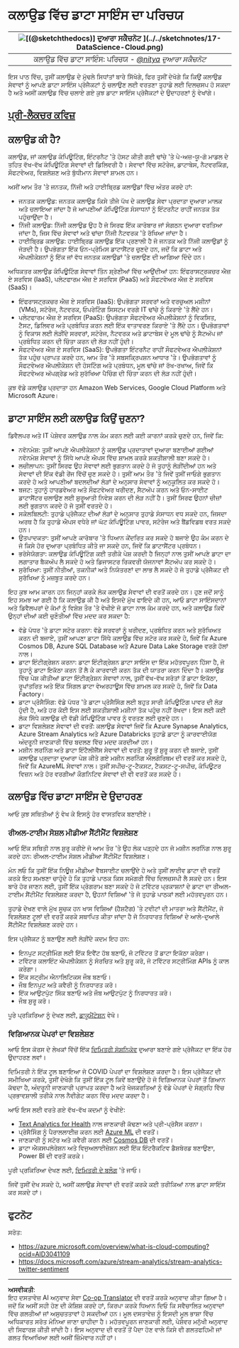 <!--
CO_OP_TRANSLATOR_METADATA:
{
  "original_hash": "5f8e7cdefa096664ae86f795be571580",
  "translation_date": "2025-09-06T08:00:14+00:00",
  "source_file": "5-Data-Science-In-Cloud/17-Introduction/README.md",
  "language_code": "pa"
}
-->
# ਕਲਾਉਡ ਵਿੱਚ ਡਾਟਾ ਸਾਇੰਸ ਦਾ ਪਰਿਚਯ

|![ [(@sketchthedocs)] ਦੁਆਰਾ ਸਕੈਚਨੋਟ](https://sketchthedocs.dev) ](../../sketchnotes/17-DataScience-Cloud.png)|
|:---:|
| ਕਲਾਉਡ ਵਿੱਚ ਡਾਟਾ ਸਾਇੰਸ: ਪਰਿਚਯ - _[@nitya](https://twitter.com/nitya) ਦੁਆਰਾ ਸਕੈਚਨੋਟ_ |


ਇਸ ਪਾਠ ਵਿੱਚ, ਤੁਸੀਂ ਕਲਾਉਡ ਦੇ ਮੁੱਢਲੇ ਸਿਧਾਂਤਾਂ ਬਾਰੇ ਸਿੱਖੋਗੇ, ਫਿਰ ਤੁਸੀਂ ਦੇਖੋਗੇ ਕਿ ਕਿਉਂ ਕਲਾਉਡ ਸੇਵਾਵਾਂ ਨੂੰ ਆਪਣੇ ਡਾਟਾ ਸਾਇੰਸ ਪ੍ਰੋਜੈਕਟਾਂ ਨੂੰ ਚਲਾਉਣ ਲਈ ਵਰਤਣਾ ਤੁਹਾਡੇ ਲਈ ਦਿਲਚਸਪ ਹੋ ਸਕਦਾ ਹੈ ਅਤੇ ਅਸੀਂ ਕਲਾਉਡ ਵਿੱਚ ਚਲਾਏ ਗਏ ਕੁਝ ਡਾਟਾ ਸਾਇੰਸ ਪ੍ਰੋਜੈਕਟਾਂ ਦੇ ਉਦਾਹਰਣਾਂ ਨੂੰ ਵੇਖਾਂਗੇ। 

## [ਪ੍ਰੀ-ਲੈਕਚਰ ਕਵਿਜ਼](https://ff-quizzes.netlify.app/en/ds/quiz/32)

## ਕਲਾਉਡ ਕੀ ਹੈ?

ਕਲਾਉਡ, ਜਾਂ ਕਲਾਉਡ ਕੰਪਿਊਟਿੰਗ, ਇੰਟਰਨੈਟ 'ਤੇ ਹੋਸਟ ਕੀਤੀ ਗਈ ਢਾਂਚੇ 'ਤੇ ਪੇ-ਅਜ਼-ਯੂ-ਗੋ ਮਾਡਲ ਦੇ ਤਹਿਤ ਵੱਖ-ਵੱਖ ਕੰਪਿਊਟਿੰਗ ਸੇਵਾਵਾਂ ਦੀ ਡਿਲਿਵਰੀ ਹੈ। ਸੇਵਾਵਾਂ ਵਿੱਚ ਸਟੋਰੇਜ, ਡਾਟਾਬੇਸ, ਨੈਟਵਰਕਿੰਗ, ਸੌਫਟਵੇਅਰ, ਵਿਸ਼ਲੇਸ਼ਣ ਅਤੇ ਬੁੱਧੀਮਾਨ ਸੇਵਾਵਾਂ ਸ਼ਾਮਲ ਹਨ। 

ਅਸੀਂ ਆਮ ਤੌਰ 'ਤੇ ਜਨਤਕ, ਨਿੱਜੀ ਅਤੇ ਹਾਈਬ੍ਰਿਡ ਕਲਾਉਡਾਂ ਵਿੱਚ ਅੰਤਰ ਕਰਦੇ ਹਾਂ: 

* ਜਨਤਕ ਕਲਾਉਡ: ਜਨਤਕ ਕਲਾਉਡ ਕਿਸੇ ਤੀਜੇ ਪੱਖ ਦੇ ਕਲਾਉਡ ਸੇਵਾ ਪ੍ਰਦਾਤਾ ਦੁਆਰਾ ਮਾਲਕ ਅਤੇ ਚਲਾਇਆ ਜਾਂਦਾ ਹੈ ਜੋ ਆਪਣੀਆਂ ਕੰਪਿਊਟਿੰਗ ਸੰਸਾਧਨਾਂ ਨੂੰ ਇੰਟਰਨੈਟ ਰਾਹੀਂ ਜਨਤਕ ਤੱਕ ਪਹੁੰਚਾਉਂਦਾ ਹੈ। 
* ਨਿੱਜੀ ਕਲਾਉਡ: ਨਿੱਜੀ ਕਲਾਉਡ ਉਹ ਹੈ ਜੋ ਸਿਰਫ ਇੱਕ ਕਾਰੋਬਾਰ ਜਾਂ ਸੰਗਠਨ ਦੁਆਰਾ ਵਰਤਿਆ ਜਾਂਦਾ ਹੈ, ਜਿਸ ਵਿੱਚ ਸੇਵਾਵਾਂ ਅਤੇ ਢਾਂਚਾ ਨਿੱਜੀ ਨੈਟਵਰਕ 'ਤੇ ਰੱਖਿਆ ਜਾਂਦਾ ਹੈ। 
* ਹਾਈਬ੍ਰਿਡ ਕਲਾਉਡ: ਹਾਈਬ੍ਰਿਡ ਕਲਾਉਡ ਇੱਕ ਪ੍ਰਣਾਲੀ ਹੈ ਜੋ ਜਨਤਕ ਅਤੇ ਨਿੱਜੀ ਕਲਾਉਡਾਂ ਨੂੰ ਜੋੜਦੀ ਹੈ। ਉਪਭੋਗਤਾ ਇੱਕ ਓਨ-ਪ੍ਰੇਮਿਸ ਡਾਟਾਸੈਂਟਰ ਚੁਣਦੇ ਹਨ, ਜਦੋਂ ਕਿ ਡਾਟਾ ਅਤੇ ਐਪਲੀਕੇਸ਼ਨਾਂ ਨੂੰ ਇੱਕ ਜਾਂ ਵੱਧ ਜਨਤਕ ਕਲਾਉਡਾਂ 'ਤੇ ਚਲਾਉਣ ਦੀ ਆਗਿਆ ਦਿੰਦੇ ਹਨ। 

ਅਧਿਕਤਰ ਕਲਾਉਡ ਕੰਪਿਊਟਿੰਗ ਸੇਵਾਵਾਂ ਤਿੰਨ ਸ਼੍ਰੇਣੀਆਂ ਵਿੱਚ ਆਉਂਦੀਆਂ ਹਨ: ਇੰਫਰਾਸਟ੍ਰਕਚਰ ਐਜ਼ ਏ ਸਰਵਿਸ (IaaS), ਪਲੇਟਫਾਰਮ ਐਜ਼ ਏ ਸਰਵਿਸ (PaaS) ਅਤੇ ਸੌਫਟਵੇਅਰ ਐਜ਼ ਏ ਸਰਵਿਸ (SaaS)।

* ਇੰਫਰਾਸਟ੍ਰਕਚਰ ਐਜ਼ ਏ ਸਰਵਿਸ (IaaS): ਉਪਭੋਗਤਾ ਸਰਵਰਾਂ ਅਤੇ ਵਰਚੁਅਲ ਮਸ਼ੀਨਾਂ (VMs), ਸਟੋਰੇਜ, ਨੈਟਵਰਕ, ਓਪਰੇਟਿੰਗ ਸਿਸਟਮ ਵਰਗੇ IT ਢਾਂਚੇ ਨੂੰ ਕਿਰਾਏ 'ਤੇ ਲੈਂਦੇ ਹਨ। 
* ਪਲੇਟਫਾਰਮ ਐਜ਼ ਏ ਸਰਵਿਸ (PaaS): ਉਪਭੋਗਤਾ ਸੌਫਟਵੇਅਰ ਐਪਲੀਕੇਸ਼ਨਾਂ ਨੂੰ ਵਿਕਸਿਤ, ਟੈਸਟ, ਡਿਲਿਵਰ ਅਤੇ ਪ੍ਰਬੰਧਿਤ ਕਰਨ ਲਈ ਇੱਕ ਵਾਤਾਵਰਣ ਕਿਰਾਏ 'ਤੇ ਲੈਂਦੇ ਹਨ। ਉਪਭੋਗਤਾਵਾਂ ਨੂੰ ਵਿਕਾਸ ਲਈ ਲੋੜੀਂਦੇ ਸਰਵਰਾਂ, ਸਟੋਰੇਜ, ਨੈਟਵਰਕ ਅਤੇ ਡਾਟਾਬੇਸ ਦੇ ਮੂਲ ਢਾਂਚੇ ਨੂੰ ਸੈਟਅੱਪ ਜਾਂ ਪ੍ਰਬੰਧਿਤ ਕਰਨ ਦੀ ਚਿੰਤਾ ਕਰਨ ਦੀ ਲੋੜ ਨਹੀਂ ਹੁੰਦੀ। 
* ਸੌਫਟਵੇਅਰ ਐਜ਼ ਏ ਸਰਵਿਸ (SaaS): ਉਪਭੋਗਤਾ ਇੰਟਰਨੈਟ ਰਾਹੀਂ ਸੌਫਟਵੇਅਰ ਐਪਲੀਕੇਸ਼ਨਾਂ ਤੱਕ ਪਹੁੰਚ ਪ੍ਰਾਪਤ ਕਰਦੇ ਹਨ, ਆਮ ਤੌਰ 'ਤੇ ਸਬਸਕ੍ਰਿਪਸ਼ਨ ਆਧਾਰ 'ਤੇ। ਉਪਭੋਗਤਾਵਾਂ ਨੂੰ ਸੌਫਟਵੇਅਰ ਐਪਲੀਕੇਸ਼ਨ ਦੀ ਹੋਸਟਿੰਗ ਅਤੇ ਪ੍ਰਬੰਧਨ, ਮੂਲ ਢਾਂਚੇ ਜਾਂ ਰੱਖ-ਰਖਾਅ, ਜਿਵੇਂ ਕਿ ਸੌਫਟਵੇਅਰ ਅੱਪਗ੍ਰੇਡ ਅਤੇ ਸੁਰੱਖਿਆ ਪੈਚਿੰਗ ਦੀ ਚਿੰਤਾ ਕਰਨ ਦੀ ਲੋੜ ਨਹੀਂ ਹੁੰਦੀ। 

ਕੁਝ ਵੱਡੇ ਕਲਾਉਡ ਪ੍ਰਦਾਤਾ ਹਨ Amazon Web Services, Google Cloud Platform ਅਤੇ Microsoft Azure।

## ਡਾਟਾ ਸਾਇੰਸ ਲਈ ਕਲਾਉਡ ਕਿਉਂ ਚੁਣਨਾ?

ਡਿਵੈਲਪਰ ਅਤੇ IT ਪੇਸ਼ੇਵਰ ਕਲਾਉਡ ਨਾਲ ਕੰਮ ਕਰਨ ਲਈ ਕਈ ਕਾਰਨਾਂ ਕਰਕੇ ਚੁਣਦੇ ਹਨ, ਜਿਵੇਂ ਕਿ: 

* ਨਵੋਨਮੇਸ਼: ਤੁਸੀਂ ਆਪਣੇ ਐਪਲੀਕੇਸ਼ਨਾਂ ਨੂੰ ਕਲਾਉਡ ਪ੍ਰਦਾਤਾਵਾਂ ਦੁਆਰਾ ਬਣਾਈਆਂ ਗਈਆਂ ਨਵੋਨਮੇਸ਼ ਸੇਵਾਵਾਂ ਨੂੰ ਸਿੱਧੇ ਆਪਣੇ ਐਪਸ ਵਿੱਚ ਸ਼ਾਮਲ ਕਰਕੇ ਸ਼ਕਤੀਸ਼ਾਲੀ ਬਣਾ ਸਕਦੇ ਹੋ। 
* ਲਚੀਲਾਪਨ: ਤੁਸੀਂ ਸਿਰਫ ਉਹ ਸੇਵਾਵਾਂ ਲਈ ਭੁਗਤਾਨ ਕਰਦੇ ਹੋ ਜੋ ਤੁਹਾਨੂੰ ਲੋੜੀਂਦੀਆਂ ਹਨ ਅਤੇ ਸੇਵਾਵਾਂ ਦੀ ਇੱਕ ਵੱਡੀ ਰੇਂਜ ਵਿੱਚੋਂ ਚੁਣ ਸਕਦੇ ਹੋ। ਤੁਸੀਂ ਆਮ ਤੌਰ 'ਤੇ ਜਿਵੇਂ ਤੁਸੀਂ ਜਾਓਗੇ ਭੁਗਤਾਨ ਕਰਦੇ ਹੋ ਅਤੇ ਆਪਣੀਆਂ ਬਦਲਦੀਆਂ ਲੋੜਾਂ ਦੇ ਅਨੁਸਾਰ ਸੇਵਾਵਾਂ ਨੂੰ ਅਨੁਕੂਲਿਤ ਕਰ ਸਕਦੇ ਹੋ। 
* ਬਜਟ: ਤੁਹਾਨੂੰ ਹਾਰਡਵੇਅਰ ਅਤੇ ਸੌਫਟਵੇਅਰ ਖਰੀਦਣ, ਸੈਟਅੱਪ ਕਰਨ ਅਤੇ ਓਨ-ਸਾਈਟ ਡਾਟਾਸੈਂਟਰ ਚਲਾਉਣ ਲਈ ਸ਼ੁਰੂਆਤੀ ਨਿਵੇਸ਼ ਕਰਨ ਦੀ ਲੋੜ ਨਹੀਂ ਹੈ। ਤੁਸੀਂ ਸਿਰਫ ਉਹਨਾਂ ਚੀਜ਼ਾਂ ਲਈ ਭੁਗਤਾਨ ਕਰਦੇ ਹੋ ਜੋ ਤੁਸੀਂ ਵਰਤਦੇ ਹੋ। 
* ਸਕੇਲਬਿਲਟੀ: ਤੁਹਾਡੇ ਪ੍ਰੋਜੈਕਟ ਦੀਆਂ ਲੋੜਾਂ ਦੇ ਅਨੁਸਾਰ ਤੁਹਾਡੇ ਸੰਸਾਧਨ ਵਧ ਸਕਦੇ ਹਨ, ਜਿਸਦਾ ਅਰਥ ਹੈ ਕਿ ਤੁਹਾਡੇ ਐਪਸ ਵਧੇਰੇ ਜਾਂ ਘੱਟ ਕੰਪਿਊਟਿੰਗ ਪਾਵਰ, ਸਟੋਰੇਜ ਅਤੇ ਬੈਂਡਵਿਡਥ ਵਰਤ ਸਕਦੇ ਹਨ। 
* ਉਤਪਾਦਕਤਾ: ਤੁਸੀਂ ਆਪਣੇ ਕਾਰੋਬਾਰ 'ਤੇ ਧਿਆਨ ਕੇਂਦਰਿਤ ਕਰ ਸਕਦੇ ਹੋ ਬਜਾਏ ਉਹ ਕੰਮ ਕਰਨ ਦੇ ਜੋ ਕਿਸੇ ਹੋਰ ਦੁਆਰਾ ਪ੍ਰਬੰਧਿਤ ਕੀਤੇ ਜਾ ਸਕਦੇ ਹਨ, ਜਿਵੇਂ ਕਿ ਡਾਟਾਸੈਂਟਰ ਪ੍ਰਬੰਧਨ। 
* ਭਰੋਸੇਯੋਗਤਾ: ਕਲਾਉਡ ਕੰਪਿਊਟਿੰਗ ਕਈ ਤਰੀਕੇ ਪੇਸ਼ ਕਰਦੀ ਹੈ ਜਿਨ੍ਹਾਂ ਨਾਲ ਤੁਸੀਂ ਆਪਣੇ ਡਾਟਾ ਦਾ ਲਗਾਤਾਰ ਬੈਕਅੱਪ ਲੈ ਸਕਦੇ ਹੋ ਅਤੇ ਡਿਜਾਸਟਰ ਰਿਕਵਰੀ ਯੋਜਨਾਵਾਂ ਸੈਟਅੱਪ ਕਰ ਸਕਦੇ ਹੋ। 
* ਸੁਰੱਖਿਆ: ਤੁਸੀਂ ਨੀਤੀਆਂ, ਤਕਨੀਕਾਂ ਅਤੇ ਨਿਯੰਤਰਣਾਂ ਦਾ ਲਾਭ ਲੈ ਸਕਦੇ ਹੋ ਜੋ ਤੁਹਾਡੇ ਪ੍ਰੋਜੈਕਟ ਦੀ ਸੁਰੱਖਿਆ ਨੂੰ ਮਜ਼ਬੂਤ ਕਰਦੇ ਹਨ। 

ਇਹ ਕੁਝ ਆਮ ਕਾਰਨ ਹਨ ਜਿਨ੍ਹਾਂ ਕਰਕੇ ਲੋਕ ਕਲਾਉਡ ਸੇਵਾਵਾਂ ਦੀ ਵਰਤੋਂ ਕਰਦੇ ਹਨ। ਹੁਣ ਜਦੋਂ ਸਾਨੂੰ ਇਹ ਸਮਝ ਆ ਗਈ ਹੈ ਕਿ ਕਲਾਉਡ ਕੀ ਹੈ ਅਤੇ ਇਸਦੇ ਮੁੱਖ ਫਾਇਦੇ ਕੀ ਹਨ, ਆਓ ਡਾਟਾ ਸਾਇੰਸਦਾਨਾਂ ਅਤੇ ਡਿਵੈਲਪਰਾਂ ਦੇ ਕੰਮਾਂ ਨੂੰ ਵਿਸ਼ੇਸ਼ ਤੌਰ 'ਤੇ ਵੇਖੀਏ ਜੋ ਡਾਟਾ ਨਾਲ ਕੰਮ ਕਰਦੇ ਹਨ, ਅਤੇ ਕਲਾਉਡ ਕਿਵੇਂ ਉਨ੍ਹਾਂ ਦੀਆਂ ਕਈ ਚੁਣੌਤੀਆਂ ਵਿੱਚ ਮਦਦ ਕਰ ਸਕਦਾ ਹੈ: 

* ਵੱਡੇ ਪੱਧਰ 'ਤੇ ਡਾਟਾ ਸਟੋਰ ਕਰਨਾ: ਵੱਡੇ ਸਰਵਰਾਂ ਨੂੰ ਖਰੀਦਣ, ਪ੍ਰਬੰਧਿਤ ਕਰਨ ਅਤੇ ਸੁਰੱਖਿਅਤ ਕਰਨ ਦੀ ਬਜਾਏ, ਤੁਸੀਂ ਆਪਣਾ ਡਾਟਾ ਸਿੱਧੇ ਕਲਾਉਡ ਵਿੱਚ ਸਟੋਰ ਕਰ ਸਕਦੇ ਹੋ, ਜਿਵੇਂ ਕਿ Azure Cosmos DB, Azure SQL Database ਅਤੇ Azure Data Lake Storage ਵਰਗੇ ਹੱਲਾਂ ਨਾਲ। 
* ਡਾਟਾ ਇੰਟੀਗ੍ਰੇਸ਼ਨ ਕਰਨਾ: ਡਾਟਾ ਇੰਟੀਗ੍ਰੇਸ਼ਨ ਡਾਟਾ ਸਾਇੰਸ ਦਾ ਇੱਕ ਮਹੱਤਵਪੂਰਨ ਹਿੱਸਾ ਹੈ, ਜੋ ਤੁਹਾਨੂੰ ਡਾਟਾ ਇਕੱਠਾ ਕਰਨ ਤੋਂ ਲੈ ਕੇ ਕਾਰਵਾਈ ਕਰਨ ਤੱਕ ਦੀ ਯਾਤਰਾ ਕਰਨ ਦਿੰਦਾ ਹੈ। ਕਲਾਉਡ ਵਿੱਚ ਪੇਸ਼ ਕੀਤੀਆਂ ਡਾਟਾ ਇੰਟੀਗ੍ਰੇਸ਼ਨ ਸੇਵਾਵਾਂ ਨਾਲ, ਤੁਸੀਂ ਵੱਖ-ਵੱਖ ਸਰੋਤਾਂ ਤੋਂ ਡਾਟਾ ਇਕੱਠਾ, ਰੂਪਾਂਤਰਿਤ ਅਤੇ ਇੱਕ ਸਿੰਗਲ ਡਾਟਾ ਵੇਅਰਹਾਊਸ ਵਿੱਚ ਸ਼ਾਮਲ ਕਰ ਸਕਦੇ ਹੋ, ਜਿਵੇਂ ਕਿ Data Factory। 
* ਡਾਟਾ ਪ੍ਰੋਸੈਸਿੰਗ: ਵੱਡੇ ਪੱਧਰ 'ਤੇ ਡਾਟਾ ਪ੍ਰੋਸੈਸਿੰਗ ਲਈ ਬਹੁਤ ਸਾਰੀ ਕੰਪਿਊਟਿੰਗ ਪਾਵਰ ਦੀ ਲੋੜ ਹੁੰਦੀ ਹੈ, ਅਤੇ ਹਰ ਕੋਈ ਇਸ ਲਈ ਸ਼ਕਤੀਸ਼ਾਲੀ ਮਸ਼ੀਨਾਂ ਤੱਕ ਪਹੁੰਚ ਨਹੀਂ ਰੱਖਦਾ। ਇਸ ਲਈ ਕਈ ਲੋਕ ਸਿੱਧੇ ਕਲਾਉਡ ਦੀ ਵੱਡੀ ਕੰਪਿਊਟਿੰਗ ਪਾਵਰ ਨੂੰ ਵਰਤਣ ਲਈ ਚੁਣਦੇ ਹਨ। 
* ਡਾਟਾ ਵਿਸ਼ਲੇਸ਼ਣ ਸੇਵਾਵਾਂ ਦੀ ਵਰਤੋਂ: ਕਲਾਉਡ ਸੇਵਾਵਾਂ ਜਿਵੇਂ ਕਿ Azure Synapse Analytics, Azure Stream Analytics ਅਤੇ Azure Databricks ਤੁਹਾਡੇ ਡਾਟਾ ਨੂੰ ਕਾਰਵਾਈਯੋਗ ਅੰਦਰੂਨੀ ਜਾਣਕਾਰੀ ਵਿੱਚ ਬਦਲਣ ਵਿੱਚ ਮਦਦ ਕਰਦੀਆਂ ਹਨ। 
* ਮਸ਼ੀਨ ਲਰਨਿੰਗ ਅਤੇ ਡਾਟਾ ਇੰਟੈਲੀਜੈਂਸ ਸੇਵਾਵਾਂ ਦੀ ਵਰਤੋਂ: ਸ਼ੁਰੂ ਤੋਂ ਸ਼ੁਰੂ ਕਰਨ ਦੀ ਬਜਾਏ, ਤੁਸੀਂ ਕਲਾਉਡ ਪ੍ਰਦਾਤਾ ਦੁਆਰਾ ਪੇਸ਼ ਕੀਤੇ ਗਏ ਮਸ਼ੀਨ ਲਰਨਿੰਗ ਐਲਗੋਰਿਥਮ ਦੀ ਵਰਤੋਂ ਕਰ ਸਕਦੇ ਹੋ, ਜਿਵੇਂ ਕਿ AzureML ਸੇਵਾਵਾਂ ਨਾਲ। ਤੁਸੀਂ ਸਪੀਚ-ਟੂ-ਟੈਕਸਟ, ਟੈਕਸਟ-ਟੂ-ਸਪੀਚ, ਕੰਪਿਊਟਰ ਵਿਜ਼ਨ ਅਤੇ ਹੋਰ ਵਰਗੀਆਂ ਕੌਗਨਿਟਿਵ ਸੇਵਾਵਾਂ ਦੀ ਵੀ ਵਰਤੋਂ ਕਰ ਸਕਦੇ ਹੋ। 

## ਕਲਾਉਡ ਵਿੱਚ ਡਾਟਾ ਸਾਇੰਸ ਦੇ ਉਦਾਹਰਣ

ਆਓ ਕੁਝ ਸਥਿਤੀਆਂ ਨੂੰ ਵੇਖ ਕੇ ਇਸਨੂੰ ਹੋਰ ਵਾਸਤਵਿਕ ਬਣਾਈਏ। 

### ਰੀਅਲ-ਟਾਈਮ ਸੋਸ਼ਲ ਮੀਡੀਆ ਸੈਂਟੀਮੈਂਟ ਵਿਸ਼ਲੇਸ਼ਣ
ਆਓ ਇੱਕ ਸਥਿਤੀ ਨਾਲ ਸ਼ੁਰੂ ਕਰੀਏ ਜੋ ਆਮ ਤੌਰ 'ਤੇ ਉਹ ਲੋਕ ਪੜ੍ਹਦੇ ਹਨ ਜੋ ਮਸ਼ੀਨ ਲਰਨਿੰਗ ਨਾਲ ਸ਼ੁਰੂ ਕਰਦੇ ਹਨ: ਰੀਅਲ-ਟਾਈਮ ਸੋਸ਼ਲ ਮੀਡੀਆ ਸੈਂਟੀਮੈਂਟ ਵਿਸ਼ਲੇਸ਼ਣ। 

ਮੰਨ ਲਓ ਕਿ ਤੁਸੀਂ ਇੱਕ ਨਿਊਜ਼ ਮੀਡੀਆ ਵੈਬਸਾਈਟ ਚਲਾਉਂਦੇ ਹੋ ਅਤੇ ਤੁਸੀਂ ਲਾਈਵ ਡਾਟਾ ਦੀ ਵਰਤੋਂ ਕਰਕੇ ਇਹ ਸਮਝਣਾ ਚਾਹੁੰਦੇ ਹੋ ਕਿ ਤੁਹਾਡੇ ਪਾਠਕ ਕਿਸ ਸਮੱਗਰੀ ਵਿੱਚ ਦਿਲਚਸਪੀ ਲੈ ਸਕਦੇ ਹਨ। ਇਸ ਬਾਰੇ ਹੋਰ ਜਾਣਨ ਲਈ, ਤੁਸੀਂ ਇੱਕ ਪ੍ਰੋਗਰਾਮ ਬਣਾ ਸਕਦੇ ਹੋ ਜੋ ਟਵਿੱਟਰ ਪ੍ਰਕਾਸ਼ਨਾਂ ਦੇ ਡਾਟਾ ਦਾ ਰੀਅਲ-ਟਾਈਮ ਸੈਂਟੀਮੈਂਟ ਵਿਸ਼ਲੇਸ਼ਣ ਕਰਦਾ ਹੈ, ਉਹਨਾਂ ਵਿਸ਼ਿਆਂ 'ਤੇ ਜੋ ਤੁਹਾਡੇ ਪਾਠਕਾਂ ਲਈ ਮਹੱਤਵਪੂਰਨ ਹਨ। 

ਤੁਹਾਡੇ ਦੇਖਣ ਵਾਲੇ ਮੁੱਖ ਸੂਚਕ ਹਨ ਖਾਸ ਵਿਸ਼ਿਆਂ (ਹੈਸ਼ਟੈਗ) 'ਤੇ ਟਵੀਟਾਂ ਦੀ ਮਾਤਰਾ ਅਤੇ ਸੈਂਟੀਮੈਂਟ, ਜੋ ਵਿਸ਼ਲੇਸ਼ਣ ਟੂਲਾਂ ਦੀ ਵਰਤੋਂ ਕਰਕੇ ਸਥਾਪਿਤ ਕੀਤਾ ਜਾਂਦਾ ਹੈ ਜੋ ਨਿਰਧਾਰਤ ਵਿਸ਼ਿਆਂ ਦੇ ਆਲੇ-ਦੁਆਲੇ ਸੈਂਟੀਮੈਂਟ ਵਿਸ਼ਲੇਸ਼ਣ ਕਰਦੇ ਹਨ। 

ਇਸ ਪ੍ਰੋਜੈਕਟ ਨੂੰ ਬਣਾਉਣ ਲਈ ਲੋੜੀਂਦੇ ਕਦਮ ਇਹ ਹਨ: 

* ਇਨਪੁਟ ਸਟ੍ਰੀਮਿੰਗ ਲਈ ਇੱਕ ਇਵੈਂਟ ਹੱਬ ਬਣਾਓ, ਜੋ ਟਵਿੱਟਰ ਤੋਂ ਡਾਟਾ ਇਕੱਠਾ ਕਰੇਗਾ। 
* ਟਵਿੱਟਰ ਕਲਾਇੰਟ ਐਪਲੀਕੇਸ਼ਨ ਨੂੰ ਸੰਰਚਿਤ ਅਤੇ ਸ਼ੁਰੂ ਕਰੋ, ਜੋ ਟਵਿੱਟਰ ਸਟ੍ਰੀਮਿੰਗ APIs ਨੂੰ ਕਾਲ ਕਰੇਗਾ। 
* ਇੱਕ ਸਟ੍ਰੀਮ ਐਨਾਲਿਟਿਕਸ ਜੌਬ ਬਣਾਓ। 
* ਜੌਬ ਇਨਪੁਟ ਅਤੇ ਕਵੈਰੀ ਨੂੰ ਨਿਰਧਾਰਤ ਕਰੋ। 
* ਇੱਕ ਆਉਟਪੁੱਟ ਸਿੰਕ ਬਣਾਓ ਅਤੇ ਜੌਬ ਆਉਟਪੁੱਟ ਨੂੰ ਨਿਰਧਾਰਤ ਕਰੋ। 
* ਜੌਬ ਸ਼ੁਰੂ ਕਰੋ। 

ਪੂਰੇ ਪ੍ਰਕਿਰਿਆ ਨੂੰ ਦੇਖਣ ਲਈ, [ਡਾਕੂਮੈਂਟੇਸ਼ਨ](https://docs.microsoft.com/azure/stream-analytics/stream-analytics-twitter-sentiment-analysis-trends?WT.mc_id=academic-77958-bethanycheum&ocid=AID30411099) ਵੇਖੋ। 

### ਵਿਗਿਆਨਕ ਪੇਪਰਾਂ ਦਾ ਵਿਸ਼ਲੇਸ਼ਣ
ਆਓ ਇਸ ਕੋਰਸ ਦੇ ਲੇਖਕਾਂ ਵਿੱਚੋਂ ਇੱਕ [ਦਿਮਿਤਰੀ ਸੋਸ਼ਨਿਕੋਵ](http://soshnikov.com) ਦੁਆਰਾ ਬਣਾਏ ਗਏ ਪ੍ਰੋਜੈਕਟ ਦਾ ਇੱਕ ਹੋਰ ਉਦਾਹਰਣ ਲਵਾਂ। 

ਦਿਮਿਤਰੀ ਨੇ ਇੱਕ ਟੂਲ ਬਣਾਇਆ ਜੋ COVID ਪੇਪਰਾਂ ਦਾ ਵਿਸ਼ਲੇਸ਼ਣ ਕਰਦਾ ਹੈ। ਇਸ ਪ੍ਰੋਜੈਕਟ ਦੀ ਸਮੀਖਿਆ ਕਰਕੇ, ਤੁਸੀਂ ਦੇਖੋਗੇ ਕਿ ਤੁਸੀਂ ਇੱਕ ਟੂਲ ਕਿਵੇਂ ਬਣਾਉਂਦੇ ਹੋ ਜੋ ਵਿਗਿਆਨਕ ਪੇਪਰਾਂ ਤੋਂ ਗਿਆਨ ਕੱਢਦਾ ਹੈ, ਅੰਦਰੂਨੀ ਜਾਣਕਾਰੀ ਪ੍ਰਾਪਤ ਕਰਦਾ ਹੈ ਅਤੇ ਖੋਜਕਰਤਿਆਂ ਨੂੰ ਵੱਡੇ ਪੇਪਰਾਂ ਦੇ ਸੰਗ੍ਰਹਿ ਵਿੱਚ ਪ੍ਰਭਾਵਸ਼ਾਲੀ ਤਰੀਕੇ ਨਾਲ ਨੈਵੀਗੇਟ ਕਰਨ ਵਿੱਚ ਮਦਦ ਕਰਦਾ ਹੈ। 

ਆਓ ਇਸ ਲਈ ਵਰਤੇ ਗਏ ਵੱਖ-ਵੱਖ ਕਦਮਾਂ ਨੂੰ ਵੇਖੀਏ: 
* [Text Analytics for Health](https://docs.microsoft.com/azure/cognitive-services/text-analytics/how-tos/text-analytics-for-health?WT.mc_id=academic-77958-bethanycheum&ocid=AID3041109) ਨਾਲ ਜਾਣਕਾਰੀ ਕੱਢਣਾ ਅਤੇ ਪ੍ਰੀ-ਪ੍ਰੋਸੈਸ ਕਰਨਾ। 
* ਪ੍ਰੋਸੈਸਿੰਗ ਨੂੰ ਪੈਰਾਲਲਾਈਜ਼ ਕਰਨ ਲਈ [Azure ML](https://azure.microsoft.com/services/machine-learning?WT.mc_id=academic-77958-bethanycheum&ocid=AID3041109) ਦੀ ਵਰਤੋਂ। 
* ਜਾਣਕਾਰੀ ਨੂੰ ਸਟੋਰ ਅਤੇ ਕਵੈਰੀ ਕਰਨ ਲਈ [Cosmos DB](https://azure.microsoft.com/services/cosmos-db?WT.mc_id=academic-77958-bethanycheum&ocid=AID3041109) ਦੀ ਵਰਤੋਂ। 
* ਡਾਟਾ ਐਕਸਪਲੋਰੇਸ਼ਨ ਅਤੇ ਵਿਜੁਅਲਾਈਜ਼ੇਸ਼ਨ ਲਈ ਇੱਕ ਇੰਟਰੈਕਟਿਵ ਡੈਸ਼ਬੋਰਡ ਬਣਾਉਣਾ, Power BI ਦੀ ਵਰਤੋਂ ਕਰਕੇ। 

ਪੂਰੀ ਪ੍ਰਕਿਰਿਆ ਦੇਖਣ ਲਈ, [ਦਿਮਿਤਰੀ ਦੇ ਬਲੌਗ](https://soshnikov.com/science/analyzing-medical-papers-with-azure-and-text-analytics-for-health/) 'ਤੇ ਜਾਓ। 

ਜਿਵੇਂ ਤੁਸੀਂ ਦੇਖ ਸਕਦੇ ਹੋ, ਅਸੀਂ ਕਲਾਉਡ ਸੇਵਾਵਾਂ ਦੀ ਵਰਤੋਂ ਕਰਕੇ ਕਈ ਤਰੀਕਿਆਂ ਨਾਲ ਡਾਟਾ ਸਾਇੰਸ ਕਰ ਸਕਦੇ ਹਾਂ। 

## ਫੁਟਨੋਟ

ਸਰੋਤ:
* https://azure.microsoft.com/overview/what-is-cloud-computing?ocid=AID3041109  
* https://docs.microsoft.com/azure/stream-analytics/stream-analytics-twitter-sentiment

---

**ਅਸਵੀਕਤੀ**:  
ਇਹ ਦਸਤਾਵੇਜ਼ AI ਅਨੁਵਾਦ ਸੇਵਾ [Co-op Translator](https://github.com/Azure/co-op-translator) ਦੀ ਵਰਤੋਂ ਕਰਕੇ ਅਨੁਵਾਦ ਕੀਤਾ ਗਿਆ ਹੈ। ਜਦੋਂ ਕਿ ਅਸੀਂ ਸਹੀ ਹੋਣ ਦੀ ਕੋਸ਼ਿਸ਼ ਕਰਦੇ ਹਾਂ, ਕਿਰਪਾ ਕਰਕੇ ਧਿਆਨ ਦਿਓ ਕਿ ਸਵੈਚਾਲਿਤ ਅਨੁਵਾਦਾਂ ਵਿੱਚ ਗਲਤੀਆਂ ਜਾਂ ਅਸੁਚਤਤਾਵਾਂ ਹੋ ਸਕਦੀਆਂ ਹਨ। ਮੂਲ ਦਸਤਾਵੇਜ਼ ਨੂੰ ਇਸਦੀ ਮੂਲ ਭਾਸ਼ਾ ਵਿੱਚ ਅਧਿਕਾਰਤ ਸਰੋਤ ਮੰਨਿਆ ਜਾਣਾ ਚਾਹੀਦਾ ਹੈ। ਮਹੱਤਵਪੂਰਨ ਜਾਣਕਾਰੀ ਲਈ, ਪੇਸ਼ੇਵਰ ਮਨੁੱਖੀ ਅਨੁਵਾਦ ਦੀ ਸਿਫਾਰਸ਼ ਕੀਤੀ ਜਾਂਦੀ ਹੈ। ਇਸ ਅਨੁਵਾਦ ਦੀ ਵਰਤੋਂ ਤੋਂ ਪੈਦਾ ਹੋਣ ਵਾਲੇ ਕਿਸੇ ਵੀ ਗਲਤਫਹਿਮੀ ਜਾਂ ਗਲਤ ਵਿਆਖਿਆ ਲਈ ਅਸੀਂ ਜ਼ਿੰਮੇਵਾਰ ਨਹੀਂ ਹਾਂ।